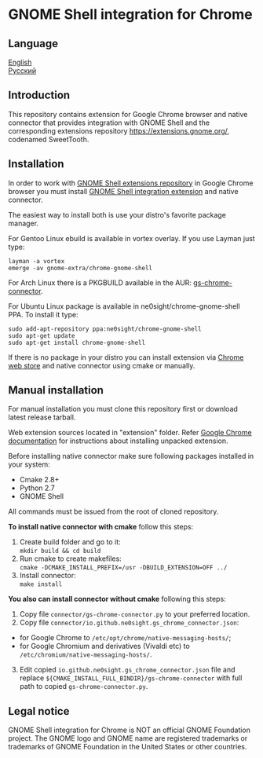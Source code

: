 GNOME Shell integration for Chrome
============================================

Language
------------
[English](README.md)  
[Русский](README.ru.md)

Introduction
------------

This repository contains extension for Google Chrome browser and native
connector that provides integration with GNOME Shell and the corresponding
extensions repository https://extensions.gnome.org/, codenamed SweetTooth.

Installation
------------

In order to work with [GNOME Shell extensions repository](https://extensions.gnome.org/) in Google Chrome browser you must install [GNOME Shell integration extension](https://chrome.google.com/webstore/detail/gnome-shell-integration/gphhapmejobijbbhgpjhcjognlahblep) and native connector.

The easiest way to install both is use your distro's favorite package manager.

For Gentoo Linux ebuild is available in vortex overlay. If you use Layman just type:
```
layman -a vortex
emerge -av gnome-extra/chrome-gnome-shell
```

For Arch Linux there is a PKGBUILD available in the AUR: [gs-chrome-connector](https://aur.archlinux.org/packages/gs-chrome-connector-git/).

For Ubuntu Linux package is available in ne0sight/chrome-gnome-shell PPA. To install it type:
```
sudo add-apt-repository ppa:ne0sight/chrome-gnome-shell
sudo apt-get update
sudo apt-get install chrome-gnome-shell
```

If there is no package in your distro you can install extension via [Chrome web store](https://chrome.google.com/webstore/detail/gnome-shell-integration/gphhapmejobijbbhgpjhcjognlahblep)
and native connector using cmake or manually.

Manual installation
------------

For manual installation you must clone this repository first or download latest release tarball.

Web extension sources located in "extension" folder. Refer [Google Chrome documentation](https://developer.chrome.com/extensions/getstarted#unpacked) for instructions about installing unpacked extension.

Before installing native connector make sure following packages installed in your system:
* Cmake 2.8+
* Python 2.7
* GNOME Shell

All commands must be issued from the root of cloned repository.

**To install native connector with cmake** follow this steps:

1. Create build folder and go to it:  
`mkdir build && cd build`
2. Run cmake to create makefiles:  
`cmake -DCMAKE_INSTALL_PREFIX=/usr -DBUILD_EXTENSION=OFF ../`
3. Install connector:  
`make install`

**You also can install connector without cmake** following this steps:

1. Copy file `connector/gs-chrome-connector.py` to your preferred location.
2. Copy file `connector/io.github.ne0sight.gs_chrome_connector.json`:
  * for Google Chrome to `/etc/opt/chrome/native-messaging-hosts/`;
  * for Google Chromium and derivatives (Vivaldi etc) to `/etc/chromium/native-messaging-hosts/`.
3. Edit copied `io.github.ne0sight.gs_chrome_connector.json` file and replace `${CMAKE_INSTALL_FULL_BINDIR}/gs-chrome-connector` with full path to copied `gs-chrome-connector.py`.

Legal notice
------------

GNOME Shell integration for Chrome is NOT an official GNOME Foundation project.
The GNOME logo and GNOME name are registered trademarks or trademarks of GNOME Foundation in the United States or other countries.
